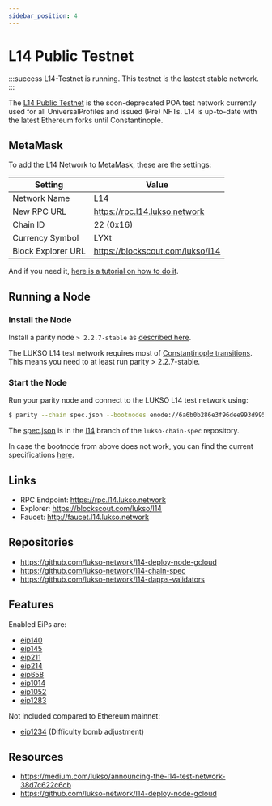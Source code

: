 ```yaml
---
sidebar_position: 4
---
```


# L14 Public Testnet

:::success L14-Testnet is running.
This testnet is the lastest stable network.
:::

The [L14 Public Testnet](http://explorer.l14.lukso.network/) is the soon-deprecated POA test network currently used for all UniversalProfiles and issued (Pre) NFTs. L14 is up-to-date with the latest Ethereum forks until Constantinople.

## MetaMask

To add the L14 Network to MetaMask, these are the settings:

| Setting            | Value                            |
| ------------------ | -------------------------------- |
| Network Name       | L14                              |
| New RPC URL        | https://rpc.l14.lukso.network    |
| Chain ID           | 22 (0x16)                        |
| Currency Symbol    | LYXt                             |
| Block Explorer URL | https://blockscout.com/lukso/l14 |

And if you need it, [here is a tutorial on how to do it](https://metamask.zendesk.com/hc/en-us/articles/360043227612-How-to-add-a-custom-network-RPC).

## Running a Node

### Install the Node

Install a parity node `> 2.2.7-stable` as [described here](https://openethereum.github.io/Setup.html).

The LUKSO L14 test network requires most of [Constantinople transitions](https://blog.ethereum.org/2019/02/22/ethereum-constantinople-st-petersburg-upgrade-announcement/). This means you need to at least run parity > 2.2.7-stable.

### Start the Node

Run your parity node and connect to the LUKSO L14 test network using:

```bash
$ parity --chain spec.json --bootnodes enode://6a6b0b286e3f96dee993d995f3fd435a065388664e211f02533e28c9ddc31089eb90f71d1386c3c74ee60f79df86cacdb10992c38e2f9cccac4881cb84526415@35.195.116.26:30303
```

The [spec.json](https://github.com/lukso-network/lukso-chain-spec/blob/l14/spec.json) is in the [l14](https://github.com/lukso-network/lukso-chain-spec/tree/l14) branch of the `lukso-chain-spec` repository.

In case the bootnode from above does not work, you can find the current specifications [here](https://github.com/lukso-network/lukso-chain-spec/blob/l14/bootnodes.txt).

## Links

- RPC Endpoint: <https://rpc.l14.lukso.network>
- Explorer: <https://blockscout.com/lukso/l14>
- Faucet: <http://faucet.l14.lukso.network>

## Repositories

- <https://github.com/lukso-network/l14-deploy-node-gcloud>
- <https://github.com/lukso-network/l14-chain-spec>
- <https://github.com/lukso-network/l14-dapps-validators>

## Features

Enabled EiPs are:

- [eip140](https://github.com/ethereum/EIPs/blob/master/EIPS/eip-140.md)
- [eip145](https://github.com/ethereum/EIPs/blob/master/EIPS/eip-145.md)
- [eip211](https://github.com/ethereum/EIPs/blob/master/EIPS/eip-211.md)
- [eip214](https://github.com/ethereum/EIPs/blob/master/EIPS/eip-214.md)
- [eip658](https://github.com/ethereum/EIPs/blob/master/EIPS/eip-658.md)
- [eip1014](https://github.com/ethereum/EIPs/blob/master/EIPS/eip-1014.md)
- [eip1052](https://github.com/ethereum/EIPs/blob/master/EIPS/eip-1052.md)
- [eip1283](https://github.com/ethereum/EIPs/blob/master/EIPS/eip-1283.md)

Not included compared to Ethereum mainnet:

- [eip1234](https://github.com/ethereum/EIPs/blob/master/EIPS/eip-1234.md) (Difficulty bomb adjustment)

## Resources

- https://medium.com/lukso/announcing-the-l14-test-network-38d7c622c6cb
- https://github.com/lukso-network/l14-deploy-node-gcloud
